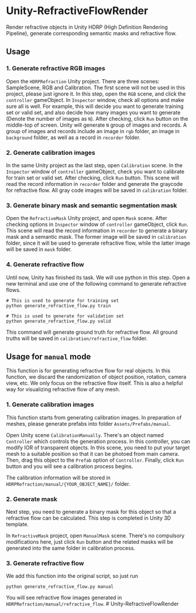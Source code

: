# Unity-RefractiveFlowRender
Render refractive objects in Unity HDRP (High Definition Rendering Pipeline), generate corresponding semantic masks and refractive flow.

## Usage

### 1. Generate refractive RGB images

Open the `HDRPRefraction` Unity project. There are three scenes: SampleScene, RGB and Calibration. The first scene will not be used in this project, please just ignore it. In this step, open the `RGB` scene, and click the `controller` gameObject. In `Inspector` window, check all options and make sure all is well. For example,  this will decide you want to generate training set or valid set, and also decide how many images you want to generate (Denote the number of images as `N`). After checking, click `Run` button on the middle-top of screen. Unity will generate `N` group of images and records. A group of images and records include an image in `rgb` folder, an image in `background` folder, as well as a record in `recorder` folder.

### 2. Generate calibration images

In the same Unity project as the last step, open `Calibration` scene. In the `Inspector` window of `controller` gameObject, check you want to calibrate for train set or valid set. After checking, click `Run` button. This scene will read the record information in `recorder` folder and generate the graycode for refractive flow. All gray code images will be saved in `calibration` folder.

### 3. Generate binary mask and semantic segmentation mask

Open the `RefractiveMask` Unity project, and open `Mask` scene. After checking options in `Inspector` window of `controller` gameObject, click `Run`. This scene will read the record information in `recorder` to generate a binary mask and a semantic mask. The former image will be saved in `calibration` folder, since it will be used to generate refractive flow, while the latter image will be saved in `mask` folder.

### 4. Generate refractive flow

Until now, Unity has finished its task. We will use python in this step. Open a new terminal and use one of the following command to generate refractive flows.

```
# This is used to generate for training set
python generate_refractive_flow.py train

# This is used to generate for validation set
python generate_refractive_flow.py valid
```

This command will generate ground truth for refractive flow. All ground truths will be saved in `calibration/refractive_flow` folder.

## Usage for `manual` mode

This function is for generating refractive flow for real objects. In this function, we discard the randomization of object position, rotation, camera view, etc. We only focus on the refractive flow itself. This is also a helpful way for visualizing refractive flow of any mesh.

### 1. Generate calibration images

This function starts from generating calibration images. In preparation of meshes, please generate prefabs into folder `Assets/Prefabs/manual`. 

Open Unity scene `CalibrationManually`. There's an object named `Controller` which controls the generation process. In this controller, you can modify IOR of transparent objects. In this scene, you need to put your target mesh to a suitable position so that it can be photoed from main camera. Then, drag this object to the `Prefab` option of `Controller`. Finally, click `Run` button and you will see a calibration process begins.

The calibration information will be stored in `HDRPRefraction/manual/{YOUR_OBJECT_NAME}/` folder.

### 2. Generate mask

Next step, you need to generate a binary mask for this object so that a refractive flow can be calculated. This step is completed in Unity 3D template.

In `RefractiveMask` project, open `ManualMask` scene. There's no compulsory modifications here, just click `Run` button and the related masks will be generated into the same folder in calibration process.

### 3. Generate refractive flow

We add this function into the original script, so just run

```shell
python generate_refractive_flow.py manual
```

You will see refractive flow images generated in `HDRPRefraction/manual/refractive_flow`.
#   U n i t y - R e f r a c t i v e F l o w R e n d e r  
 